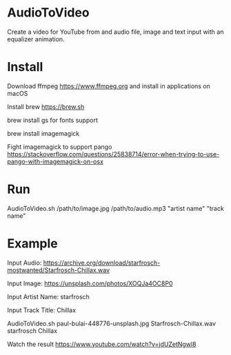 # AudioToVideo
Create a video for YouTube from and audio file, image and text input with an equalizer animation.

# Install

Download ffmpeg https://www.ffmpeg.org and install in applications on macOS

Install brew https://brew.sh

brew install gs for fonts support

brew install imagemagick

Fight imagemagick to support pango https://stackoverflow.com/questions/25838714/error-when-trying-to-use-pango-with-imagemagick-on-osx

# Run
AudioToVideo.sh /path/to/image.jpg /path/to/audio.mp3 "artist name" "track name"


# Example

Input Audio: https://archive.org/download/starfrosch-mostwanted/Starfrosch-Chillax.wav

Input Image: https://unsplash.com/photos/XOQJa4OC8P0

Input Artist Name: starfrosch

Input Track Title: Chillax

AudioToVideo.sh paul-bulai-448776-unsplash.jpg Starfrosch-Chillax.wav starfrosch Chillax

Watch the result https://www.youtube.com/watch?v=jdUZetNgwl8
